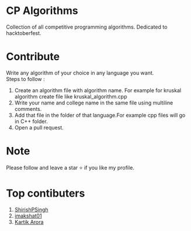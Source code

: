# CP Algorithms
Collection of all competitive programming algorithms. Dedicated to hacktoberfest.

# Contribute

Write any algorithm of your choice in any language you want.<br>
Steps to follow :
1. Create an algorithm file with algorithm name. For example for kruskal algorithm create file like kruskal_algorithm.cpp
2. Write your name and college name in the same file using multiline comments.
3. Add that file in the folder of that language.For example cpp files will go in C++ folder.
4. Open a pull request.

# Note
Please follow and leave a star ⭐ if you like my profile.

# Top contibuters
1. [ShirishPSingh](https://github.com/ShirishPSingh)
2. [imakshat01](https://github.com/imakshat01)
3. [Kartik Arora](https://github.com/Kartik987)

